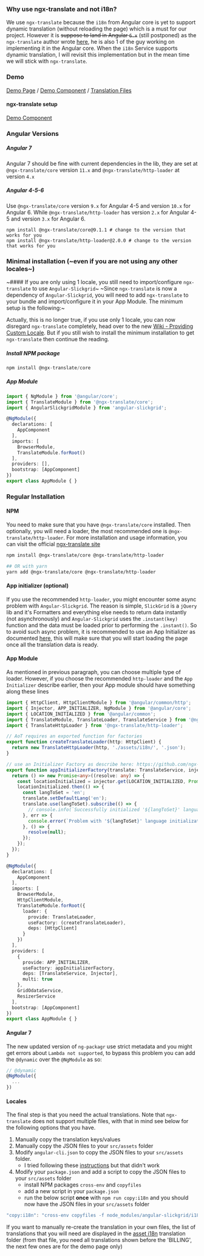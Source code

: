 ### Why use ngx-translate and not i18n?
We use `ngx-translate` because the `i18n` from Angular core is yet to support dynamic translation (without reloading the page) which is a must for our project. However it is ~~suppose to land in Angular `6.x`~~ (still postponed) as the `ngx-translate` author wrote [here](https://github.com/ngx-translate/core/issues/495#issuecomment-325570932), he is also 1 of the guy working on implementing it in the Angular core. When the `i18n` Service supports dynamic translation, I will revisit this implementation but in the mean time we will stick with `ngx-translate`.

### Demo
[Demo Page](https://ghiscoding.github.io/Angular-Slickgrid/#/localization) / [Demo Component](https://github.com/ghiscoding/slickgrid-universal/blob/master/frameworks/angular-slickgrid/src/demos/examples/grid-localization.component.ts) / [Translation Files](https://github.com/ghiscoding/slickgrid-universal/tree/master/frameworks/angular-slickgrid/src/assets/i18n)

#### ngx-translate setup
[Demo Component](https://github.com/ghiscoding/slickgrid-universal/tree/master/frameworks/angular-slickgrid/src/library)

### Angular Versions
##### Angular 7
Angular 7 should be fine with current dependencies in the lib, they are set at `@ngx-translate/core` version `11.x` and `@ngx-translate/http-loader` at version `4.x`

##### Angular 4-5-6
Use `@ngx-translate/core` version `9.x` for Angular 4-5 and version `10.x` for Angular 6. While `@ngx-translate/http-loader` has version `2.x` for Angular 4-5 and version `3.x` for Angular 6.
```
npm install @ngx-translate/core@9.1.1 # change to the version that works for you
npm install @ngx-translate/http-loader@2.0.0 # change to the version that works for you
```

### Minimal installation (~even if you are not using any other locales~)
~#### If you are only using 1 locale, you still need to import/configure `ngx-translate` to use `Angular-Slickgrid`~
~Since `ngx-translate` is now a dependency of `Angular-Slickgrid`, you will need to add `ngx-translate` to your bundle and import/configure it in your App Module. The minimum setup is the following:~

Actually, this is no longer true, if you use only 1 locale, you can now disregard `ngx-translate` completely, head over to the new [Wiki - Providing Custom Locale](Localization-with-Custom-Locales.md). But if you still wish to install the minimum installation to get `ngx-translate` then continue the reading.

##### Install NPM package
```typescript
npm install @ngx-translate/core
```
##### App Module
```typescript
import { NgModule } from '@angular/core';
import { TranslateModule } from '@ngx-translate/core';
import { AngularSlickgridModule } from 'angular-slickgrid';

@NgModule({
  declarations: [
    AppComponent
  ],
  imports: [
    BrowserModule,
    TranslateModule.forRoot()
  ],
  providers: [],
  bootstrap: [AppComponent]
})
export class AppModule { }
```

### Regular Installation
#### NPM
You need to make sure that you have `@ngx-translate/core` installed. Then optionally, you will need a loader, the most recommended one is `@ngx-translate/http-loader`. For more installation and usage information, you can visit the official [ngx-translate site](https://github.com/ngx-translate/core#installation)
```bash
npm install @ngx-translate/core @ngx-translate/http-loader

## OR with yarn
yarn add @ngx-translate/core @ngx-translate/http-loader
```

#### App initializer (optional)
If you use the recommended `http-loader`, you might encounter some async problem with `Angular-Slickgrid`. The reason is simple, `SlickGrid` is a `jQuery` lib and it's Formatters and everything else needs to return data instantly (not asynchronously) and `Angular-Slickgrid` uses the `.instant(key)` function and the data must be loaded prior to performing the `.instant()`. So to avoid such async problem, it is recommended to use an App Initializer as documented [here](https://github.com/ngx-translate/core/issues/517#issuecomment-299637956), this will make sure that you will start loading the page once all the translation data is ready.

#### App Module
As mentioned in previous paragraph, you can choose multiple type of loader. However, if you choose the recommended `http-loader` and the `App Initializer` describe earlier, then your App module should have something along these lines
```typescript
import { HttpClient, HttpClientModule } from '@angular/common/http';
import { Injector, APP_INITIALIZER, NgModule } from '@angular/core';
import { LOCATION_INITIALIZED } from '@angular/common';
import { TranslateModule, TranslateLoader, TranslateService } from '@ngx-translate/core';
import { TranslateHttpLoader } from '@ngx-translate/http-loader';

// AoT requires an exported function for factories
export function createTranslateLoader(http: HttpClient) {
  return new TranslateHttpLoader(http, './assets/i18n/', '.json');
}

// use an Initializer Factory as describe here: https://github.com/ngx-translate/core/issues/517#issuecomment-299637956
export function appInitializerFactory(translate: TranslateService, injector: Injector) {
  return () => new Promise<any>((resolve: any) => {
    const locationInitialized = injector.get(LOCATION_INITIALIZED, Promise.resolve(null));
    locationInitialized.then(() => {
      const langToSet = 'en';
      translate.setDefaultLang('en');
      translate.use(langToSet).subscribe(() => {
        // console.info(`Successfully initialized '${langToSet}' language.'`);
      }, err => {
        console.error(`Problem with '${langToSet}' language initialization.'`);
      }, () => {
        resolve(null);
      });
    });
  });
}

@NgModule({
  declarations: [
    AppComponent
  ],
  imports: [
    BrowserModule,
    HttpClientModule,
    TranslateModule.forRoot({
      loader: {
        provide: TranslateLoader,
        useFactory: (createTranslateLoader),
        deps: [HttpClient]
      }
    })
  ],
  providers: [
    {
      provide: APP_INITIALIZER,
      useFactory: appInitializerFactory,
      deps: [TranslateService, Injector],
      multi: true
    },
    GridOdataService,
    ResizerService
  ],
  bootstrap: [AppComponent]
})
export class AppModule { }
```

#### Angular 7
The new updated version of `ng-packagr` use strict metadata and you might get errors about `Lambda not supported`, to bypass this problem you can add the `@dynamic` over the `@NgModule` as so:
```ts
// @dynamic
@NgModule({
  ...
})
```

#### Locales
The final step is that you need the actual translations. Note that `ngx-translate` does not support multiple files, with that in mind see below for the following options that you have.
1. Manually copy the translation keys/values
2. Manually copy the JSON files to your `src/assets` folder
2. Modify `angular-cli.json` to copy the JSON files to your `src/assets` folder.
   - I tried following these [instructions](https://github.com/angular/angular-cli/issues/3555#issuecomment-351772402) but that didn't work
3. Modify your `package.json` and add a script to copy the JSON files to your `src/assets` folder
   - install NPM packages `cross-env` and `copyfiles`
   - add a new script in your `package.json`
   - run the below script **once** with `npm run copy:i18n` and you should now have the JSON files in your `src/assets` folder
```typescript
"copy:i18n": "cross-env copyfiles -f node_modules/angular-slickgrid/i18n/*.json src/assets/i18n"
```
If you want to manually re-create the translation in your own files, the list of translations that you will need are displayed in the [asset i18n](https://github.com/ghiscoding/slickgrid-universal/tree/master/frameworks/angular-slickgrid/src/assets/i18n) translation folder (from that file, you need all translations shown before the 'BILLING', the next few ones are for the demo page only)
